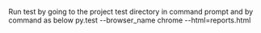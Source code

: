 Run test by going to the project  test directory in command prompt and by command as below
py.test --browser_name chrome --html=reports.html
